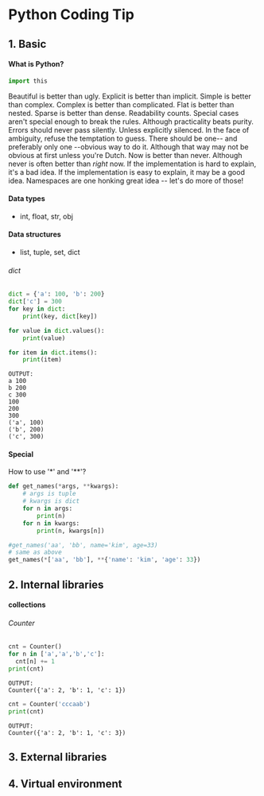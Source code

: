 # Python Coding Tip

## 1. Basic

#### What is Python?
```python
import this
```
Beautiful is better than ugly.
Explicit is better than implicit.
Simple is better than complex.
Complex is better than complicated.
Flat is better than nested.
Sparse is better than dense.
Readability counts.
Special cases aren't special enough to break the rules.
Although practicality beats purity.
Errors should never pass silently.
Unless explicitly silenced.
In the face of ambiguity, refuse the temptation to guess.
There should be one-- and preferably only one --obvious way to do it.
Although that way may not be obvious at first unless you're Dutch.
Now is better than never.
Although never is often better than *right* now.
If the implementation is hard to explain, it's a bad idea.
If the implementation is easy to explain, it may be a good idea.
Namespaces are one honking great idea -- let's do more of those!

#### Data types
- int, float, str, obj

#### Data structures
- list, tuple, set, dict
###### dict
```python
dict = {'a': 100, 'b': 200}
dict['c'] = 300
for key in dict:
    print(key, dict[key])

for value in dict.values():
    print(value)

for item in dict.items():
    print(item)
```
```
OUTPUT:
a 100
b 200
c 300
100
200
300
('a', 100)
('b', 200)
('c', 300)
```

#### Special
How to use '*' and '**'?
```python
def get_names(*args, **kwargs):
    # args is tuple
    # kwargs is dict
    for n in args:
        print(n)
    for n in kwargs:
        print(n, kwargs[n])

#get_names('aa', 'bb', name='kim', age=33)
# same as above
get_names(*['aa', 'bb'], **{'name': 'kim', 'age': 33})
```

## 2. Internal libraries
#### collections
###### Counter
```python
cnt = Counter()
for n in ['a','a','b','c']:
  cnt[n] += 1
print(cnt)
```
```
OUTPUT:
Counter({'a': 2, 'b': 1, 'c': 1})
```
```python
cnt = Counter('cccaab')
print(cnt)
```
```
OUTPUT:
Counter({'a': 2, 'b': 1, 'c': 3})
```

## 3. External libraries

## 4. Virtual environment

